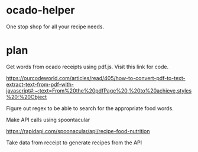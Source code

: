 # ocado-helper
One stop shop for all your recipe needs.

# plan
Get words from ocado receipts using pdf.js.
Visit this link for code.

https://ourcodeworld.com/articles/read/405/how-to-convert-pdf-to-text-extract-text-from-pdf-with-javascript#:~:text=From%20the%20pdfPage%20,%20to%20achieve,styles%20:%20Object

Figure out regex to be able to search for the appropriate food words.

Make API calls using spoontacular 

https://rapidapi.com/spoonacular/api/recipe-food-nutrition

Take data from receipt to generate recipes from the API